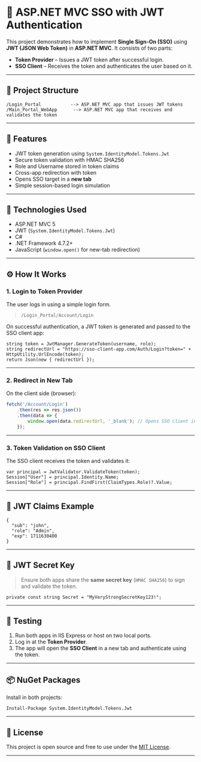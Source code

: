 ﻿# 🔐 ASP.NET MVC SSO with JWT Authentication

This project demonstrates how to implement **Single Sign-On (SSO)** using **JWT (JSON Web Token)** in **ASP.NET MVC**. It consists of two parts:

- **Token Provider** – Issues a JWT token after successful login.
- **SSO Client** – Receives the token and authenticates the user based on it.

---

## 🧱 Project Structure

```
/Login_Portal           --> ASP.NET MVC app that issues JWT tokens
/Main_Portal_WebApp      --> ASP.NET MVC app that receives and validates the token
```

---

## 🚀 Features

- JWT token generation using `System.IdentityModel.Tokens.Jwt`
- Secure token validation with HMAC SHA256
- Role and Username stored in token claims
- Cross-app redirection with token
- Opens SSO target in a **new tab**
- Simple session-based login simulation

---

## 🔐 Technologies Used

- ASP.NET MVC 5
- JWT (`System.IdentityModel.Tokens.Jwt`)
- C#
- .NET Framework 4.7.2+
- JavaScript (`window.open()` for new-tab redirection)

---

## ⚙️ How It Works

### 1. **Login to Token Provider**

The user logs in using a simple login form.

> `/Login_Portal/Account/Login`

On successful authentication, a JWT token is generated and passed to the SSO client app:

```
string token = JwtManager.GenerateToken(username, role);
string redirectUrl = "https://sso-client-app.com/Auth/Login?token=" + HttpUtility.UrlEncode(token);
return Json(new { redirectUrl });
```

---

### 2. **Redirect in New Tab**

On the client side (browser):

```javascript
fetch('/Account/Login')
    .then(res => res.json())
    .then(data => {
        window.open(data.redirectUrl, '_blank'); // Opens SSO client in new tab
    });
```

---

### 3. **Token Validation on SSO Client**

The SSO client receives the token and validates it:

```
var principal = JwtValidator.ValidateToken(token);
Session["User"] = principal.Identity.Name;
Session["Role"] = principal.FindFirst(ClaimTypes.Role)?.Value;
```

---

## 🔐 JWT Claims Example

```
{
  "sub": "john",
  "role": "Admin",
  "exp": 1711630400
}
```

---

## 🔑 JWT Secret Key

> Ensure both apps share the **same secret key** (`HMAC SHA256`) to sign and validate the token.

```
private const string Secret = "MyVeryStrongSecretKey123!";
```

---

## 🧪 Testing

1. Run both apps in IIS Express or host on two local ports.
2. Log in at the **Token Provider**.
3. The app will open the **SSO Client** in a new tab and authenticate using the token.

---

## 📦 NuGet Packages

Install in both projects:

```
Install-Package System.IdentityModel.Tokens.Jwt
```

---

## 📜 License

This project is open source and free to use under the [MIT License](LICENSE).

---



